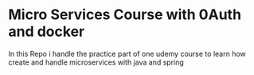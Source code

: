 # Micro Services Course with 0Auth and docker
In this Repo i handle the practice part of  one udemy course to learn how create and handle microservices with java and spring
